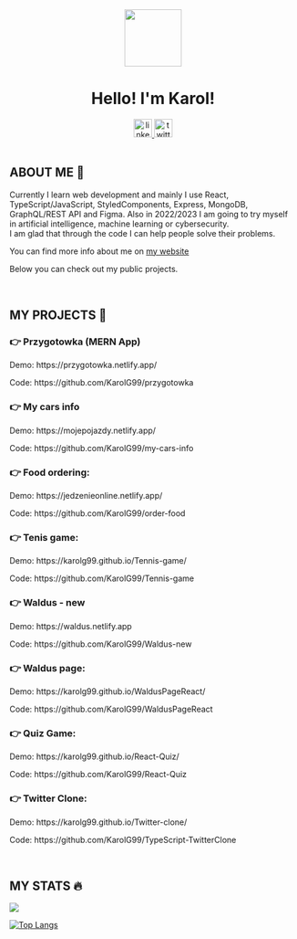 <div class="header" align="center">
  <img src="https://user-images.githubusercontent.com/81558651/179361740-0dd0c29d-655e-4d8f-88d3-b3686f134201.png" alt="" width="100px" height="100px" >
  <h1>Hello! I'm Karol!</h1>
  
  <a href="https://www.linkedin.com/in/karolgucwa/">
<!--     <img src="https://img.shields.io/badge/LinkedIn-blue" alt="" > -->
    <img src="https://user-images.githubusercontent.com/81558651/179387323-70e18803-32d0-4e28-9abd-803ce94b921f.png" width="32px" height="32px" alt="linkedin logo" >
  </a>
  
  <a href="https://twitter.com/KarolGucwaDev">
     <img src="https://user-images.githubusercontent.com/81558651/179387287-617d1c55-1a31-4522-bdb3-9ea8a174cdc4.png" width="32px" height="32px" alt="twitter logo">
<!--     <img alt="Twitter Follow" src="https://img.shields.io/twitter/follow/KarolGucwaDev?style=social"> -->
  </a>
</div>

<br>

<h2>ABOUT ME 👋</h2>
<p>
Currently I learn web development and mainly I use React, TypeScript/JavaScript, StyledComponents, Express, MongoDB, GraphQL/REST API and Figma. Also in 2022/2023 I am going to try myself in artificial intelligence, machine learning or cybersecurity.
<br>
I am glad that through the code I can help people solve their problems.
</p>

<p>
You can find more info about me on <a href="https://karolgucwa.pl/">my website</a>
</p>

<p>Below you can check out my public projects.</p>

<br>


<h2>MY PROJECTS 🚀</h2>

<h3>👉 Przygotowka (MERN App)</h3> 
<p>Demo: https://przygotowka.netlify.app/</p>
<p>Code: https://github.com/KarolG99/przygotowka</p>

<h3>👉 My cars info </h3> 
<p>Demo: https://mojepojazdy.netlify.app/</p>
<p>Code: https://github.com/KarolG99/my-cars-info</p>

<h3>👉 Food ordering:</h3>
<p>Demo: https://jedzenieonline.netlify.app/</p>
<p>Code: https://github.com/KarolG99/order-food</p>

<h3>👉 Tenis game:</h3>
<p>Demo: https://karolg99.github.io/Tennis-game/</p>
<p>Code: https://github.com/KarolG99/Tennis-game</p>

<h3>👉 Waldus - new</h3>
<p>Demo: https://waldus.netlify.app</p>
<p>Code: https://github.com/KarolG99/Waldus-new</p>

<h3>👉 Waldus page:</h3>
<p>Demo: https://karolg99.github.io/WaldusPageReact/</p>
<p>Code: https://github.com/KarolG99/WaldusPageReact</p>

<h3>👉 Quiz Game:</h3>
<p>Demo: https://karolg99.github.io/React-Quiz/</p>
<p>Code: https://github.com/KarolG99/React-Quiz</p>

<h3>👉 Twitter Clone:</h3>
<p>Demo: https://karolg99.github.io/Twitter-clone/</p>
<p>Code: https://github.com/KarolG99/TypeScript-TwitterClone</p>

<br>

<h2>MY STATS 🔥</h2>
<img src="https://github-readme-stats.vercel.app/api?username=KarolG99&show_icons=true&count_private=true&theme=gruvbox">

<!-- [![GitHub Streak](http://github-readme-streak-stats.herokuapp.com?user=KarolG99&theme=highcontrast&count_private=true&date_format=j%20M%5B%20Y%5D)](https://git.io/streak-stats) -->

[![Top Langs](https://github-readme-stats.vercel.app/api/top-langs/?username=KarolG99&layout=compact&theme=vision-friendly-dark)](https://github.com/anuraghazra/github-readme-stats)


<!---
KarolG99/KarolG99 is a ✨ special ✨ repository because its `README.md` (this file) appears on your GitHub profile.
You can click the Preview link to take a look at your changes.
--->
